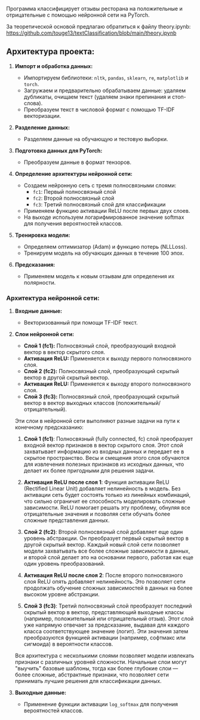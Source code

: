 Программа классифицирует отзывы ресторана на положительные и отрицательные с помощью нейронной сети на PyTorch.

За теоретической основой предлагаю обратиться к файлу theory.ipynb: https://github.com/touge13/textClassification/blob/main/theory.ipynb

## Архитектура проекта:

1. **Импорт и обработка данных:**
   - Импортируем библиотеки: `nltk`, `pandas`, `sklearn`, `re`, `matplotlib` и `torch`.
   - Загружаем и предварительно обрабатываем данные: удаляем дубликаты, очищаем текст (удаляем знаки препинания и стоп-слова).
   - Преобразуем текст в числовой формат с помощью TF-IDF векторизации.

2. **Разделение данных:**
   - Разделяем данные на обучающую и тестовую выборки.

3. **Подготовка данных для PyTorch:**
   - Преобразуем данные в формат тензоров.

4. **Определение архитектуры нейронной сети:**
   - Создаем нейронную сеть с тремя полносвязными слоями:
     - `fc1`: Первый полносвязный слой
     - `fc2`: Второй полносвязный слой
     - `fc3`: Третий полносвязный слой для классификации
   - Применяем функцию активации ReLU после первых двух слоев.
   - На выходе используем логарифмированное значение softmax для получения вероятностей классов.

5. **Тренировка модели:**
   - Определяем оптимизатор (Adam) и функцию потерь (NLLLoss).
   - Тренируем модель на обучающих данных в течение 100 эпох.

6. **Предсказания:**
   - Применяем модель к новым отзывам для определения их полярности.

### Архитектура нейронной сети:

1. **Входные данные:**
   - Векторизованный при помощи TF-IDF текст.

2. **Слои нейронной сети:**
   - **Слой 1 (fc1):** Полносвязный слой, преобразующий входной вектор в вектор скрытого слоя.
   - **Активация ReLU:** Применяется к выходу первого полносвязного слоя.
   - **Слой 2 (fc2):** Полносвязный слой, преобразующий скрытый вектор в другой скрытый вектор.
   - **Активация ReLU:** Применяется к выходу второго полносвязного слоя.
   - **Слой 3 (fc3):** Полносвязный слой, преобразующий скрытый вектор в вектор выходных классов (положительный/отрицательный).
  
   Эти слои в нейронной сети выполняют разные задачи на пути к конечному предсказанию:

   1. **Слой 1 (fc1)**: Полносвязный (fully connected, fc) слой преобразует входной вектор признаков в вектор скрытого слоя. Этот слой захватывает информацию из входных данных и передает ее в скрытое пространство. Весы и смещения этого слоя обучаются для извлечения полезных признаков из исходных данных, что делает их более пригодными для решения задачи.
   
   2. **Активация ReLU после слоя 1**: Функция активации ReLU (Rectified Linear Unit) добавляет нелинейность в модель. Без активации сеть будет состоять только из линейных комбинаций, что сильно ограничит ее способность моделировать сложные зависимости. ReLU помогает решать эту проблему, обнуляя все отрицательные значения и позволяя сети обучать более сложные представления данных.
   
   3. **Слой 2 (fc2)**: Второй полносвязный слой добавляет еще один уровень абстракции. Он преобразует первый скрытый вектор в другой скрытый вектор. Каждый новый слой сети позволяет модели захватывать все более сложные зависимости в данных, и второй слой делает это на основании первого, работая как еще один уровень преобразований.
   
   4. **Активация ReLU после слоя 2**: После второго полносвязного слоя ReLU опять добавляет нелинейность. Это позволяет сети продолжать обучение сложных зависимостей в данных на более высоком уровне абстракции.
   
   5. **Слой 3 (fc3)**: Третий полносвязный слой преобразует последний скрытый вектор в вектор, представляющий выходные классы (например, положительный или отрицательный отзыв). Этот слой уже напрямую отвечает за предсказание, выдавая для каждого класса соответствующее значение (логит). Эти значения затем преобразуются функцией активации (например, софтмакс или сигмоида) в вероятности классов.
   
   Вся архитектура с несколькими слоями позволяет модели извлекать признаки с различных уровней сложности. Начальные слои могут "выучить" базовые шаблоны, тогда как более глубокие слои — более сложные, абстрактные признаки, что позволяет сети принимать лучшие решения для классификации данных.
   
3. **Выходные данные:**
   - Применение функции активации `log_softmax` для получения вероятностей классов.
